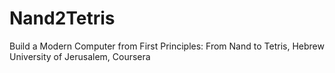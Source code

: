 # Nand2Tetris
Build a Modern Computer from First Principles: From Nand to Tetris, Hebrew University of Jerusalem, Coursera
